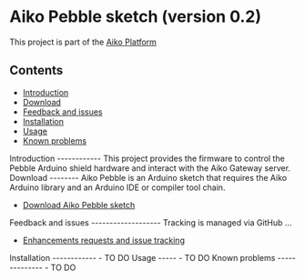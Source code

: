 Aiko Pebble sketch (version 0.2)
==================

This project is part of the
[Aiko Platform](https://sites.google.com/site/aikoplatform)

Contents
--------
- [Introduction](#introduction)
- [Download](#download)
- [Feedback and issues](#feedback)
- [Installation](#installation)
- [Usage](#usage)
- [Known problems](#problems)

<a name="introduction" />
Introduction
------------
This project provides the firmware to control the Pebble Arduino shield hardware
and interact with the Aiko Gateway server.

<a name="download" />
Download
--------
Aiko Pebble is an Arduino sketch that requires the Aiko Arduino library and
an Arduino IDE or compiler tool chain.

- [Download Aiko Pebble sketch](https://github.com/geekscape/aiko_pebble/archives/master)

<a name="feedback" />
Feedback and issues
-------------------
Tracking is managed via GitHub ...

- [Enhancements requests and issue tracking](https://github.com/geekscape/aiko_pebble/issues)

<a name="installation" />
Installation
------------
- TO DO

<a name="usage" />
Usage
-----
- TO DO

<a name="problems" />
Known problems
--------------
- TO DO
